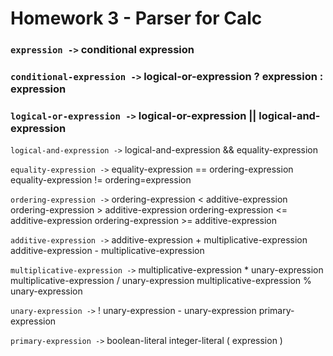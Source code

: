 # Homework 3 - Parser for Calc

### `expression ->` conditional expression

### `conditional-expression ->` logical-or-expression ? expression : expression 

### `logical-or-expression ->` logical-or-expression || logical-and-expression

`logical-and-expression ->` logical-and-expression && equality-expression

`equality-expression ->` equality-expression == ordering-expression
                         equality-expression != ordering=expression

`ordering-expression ->` ordering-expression < additive-expression
                         ordering-expression > additive-expression
                         ordering-expression <= additive-expression
                         ordering-expression >= additive-expression
      
`additive-expression ->` additive-expression + multiplicative-expression
                         additive-expression - multiplicative-expression
             
`multiplicative-expression ->` multiplicative-expression * unary-expression
                               multiplicative-expression / unary-expression
                               multiplicative-expression % unary-expression
                             
`unary-expression ->` ! unary-expression
                      - unary-expression
                      primary-expression
                    
`primary-expression ->` boolean-literal
                        integer-literal
                        ( expression )
                   
                       

